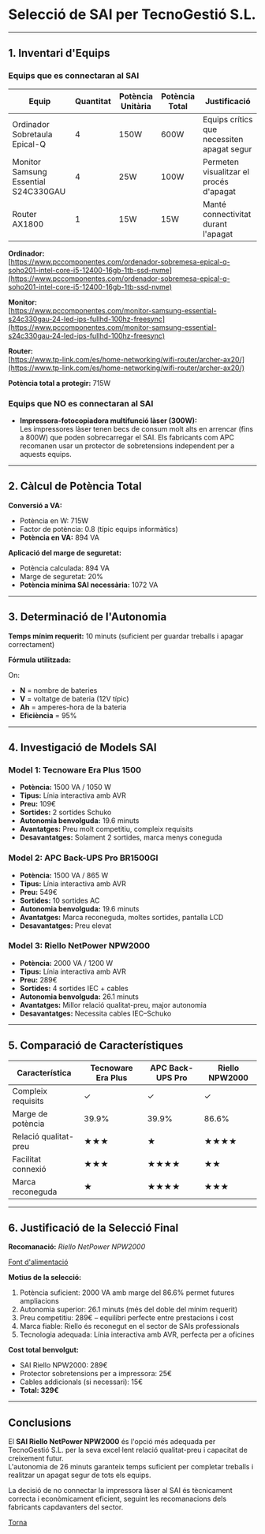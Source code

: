 # Selecció de SAI per TecnoGestió S.L.

---

## 1. Inventari d'Equips

### Equips que es connectaran al SAI

| Equip | Quantitat | Potència Unitària | Potència Total | Justificació |
|--------|------------|------------------|----------------|---------------|
| Ordinador Sobretaula Epical-Q | 4 | 150W | 600W | Equips crítics que necessiten apagat segur |
| Monitor Samsung Essential S24C330GAU | 4 | 25W | 100W | Permeten visualitzar el procés d'apagat |
| Router AX1800 | 1 | 15W | 15W | Manté connectivitat durant l'apagat |

**Ordinador:**  
[https://www.pccomponentes.com/ordenador-sobremesa-epical-q-soho201-intel-core-i5-12400-16gb-1tb-ssd-nvme](https://www.pccomponentes.com/ordenador-sobremesa-epical-q-soho201-intel-core-i5-12400-16gb-1tb-ssd-nvme)

**Monitor:**  
[https://www.pccomponentes.com/monitor-samsung-essential-s24c330gau-24-led-ips-fullhd-100hz-freesync](https://www.pccomponentes.com/monitor-samsung-essential-s24c330gau-24-led-ips-fullhd-100hz-freesync)

**Router:**  
[https://www.tp-link.com/es/home-networking/wifi-router/archer-ax20/](https://www.tp-link.com/es/home-networking/wifi-router/archer-ax20/)

**Potència total a protegir:** 715W

### Equips que NO es connectaran al SAI

- **Impressora-fotocopiadora multifunció làser (300W):**  
  Les impressores làser tenen becs de consum molt alts en arrencar (fins a 800W) que poden sobrecarregar el SAI. Els fabricants com APC recomanen usar un protector de sobretensions independent per a aquests equips.

---

## 2. Càlcul de Potència Total

**Conversió a VA:**

- Potència en W: 715W  
- Factor de potència: 0.8 (típic equips informàtics)  
- **Potència en VA:** 894 VA  

**Aplicació del marge de seguretat:**

- Potència calculada: 894 VA  
- Marge de seguretat: 20%  
- **Potència mínima SAI necessària:** 1072 VA  

---

## 3. Determinació de l'Autonomia

**Temps mínim requerit:** 10 minuts (suficient per guardar treballs i apagar correctament)

**Fórmula utilitzada:**


On:
- **N** = nombre de bateries  
- **V** = voltatge de bateria (12V típic)  
- **Ah** = amperes-hora de la bateria  
- **Eficiència** = 95%  

---

## 4. Investigació de Models SAI

### Model 1: Tecnoware Era Plus 1500
- **Potència:** 1500 VA / 1050 W  
- **Tipus:** Línia interactiva amb AVR  
- **Preu:** 109€  
- **Sortides:** 2 sortides Schuko  
- **Autonomia benvolguda:** 19.6 minuts  
- **Avantatges:** Preu molt competitiu, compleix requisits  
- **Desavantatges:** Solament 2 sortides, marca menys coneguda  

### Model 2: APC Back-UPS Pro BR1500GI
- **Potència:** 1500 VA / 865 W  
- **Tipus:** Línia interactiva amb AVR  
- **Preu:** 549€  
- **Sortides:** 10 sortides AC  
- **Autonomia benvolguda:** 19.6 minuts  
- **Avantatges:** Marca reconeguda, moltes sortides, pantalla LCD  
- **Desavantatges:** Preu elevat  

### Model 3: Riello NetPower NPW2000
- **Potència:** 2000 VA / 1200 W  
- **Tipus:** Línia interactiva amb AVR  
- **Preu:** 289€  
- **Sortides:** 4 sortides IEC + cables  
- **Autonomia benvolguda:** 26.1 minuts  
- **Avantatges:** Millor relació qualitat-preu, major autonomia  
- **Desavantatges:** Necessita cables IEC–Schuko  

---

## 5. Comparació de Característiques

| Característica | Tecnoware Era Plus | APC Back-UPS Pro | Riello NPW2000 |
|----------------|--------------------|------------------|----------------|
| Compleix requisits | ✓ | ✓ | ✓ |
| Marge de potència | 39.9% | 39.9% | 86.6% |
| Relació qualitat-preu | ★★★ | ★ | ★★★★ |
| Facilitat connexió | ★★★ | ★★★★ | ★★ |
| Marca reconeguda | ★ | ★★★★ | ★★★ |

---

## 6. Justificació de la Selecció Final

**Recomanació:** *Riello NetPower NPW2000*

[Font d'alimentació](!font.png)

**Motius de la selecció:**
1. Potència suficient: 2000 VA amb marge del 86.6% permet futures ampliacions  
2. Autonomia superior: 26.1 minuts (més del doble del mínim requerit)  
3. Preu competitiu: 289€ – equilibri perfecte entre prestacions i cost  
4. Marca fiable: Riello és reconegut en el sector de SAIs professionals  
5. Tecnologia adequada: Línia interactiva amb AVR, perfecta per a oficines  

**Cost total benvolgut:**
- SAI Riello NPW2000: 289€  
- Protector sobretensions per a impressora: 25€  
- Cables addicionals (si necessari): 15€  
- **Total: 329€**

---

## Conclusions

El **SAI Riello NetPower NPW2000** és l'opció més adequada per TecnoGestió S.L. per la seva excel·lent relació qualitat-preu i capacitat de creixement futur.  
L'autonomia de 26 minuts garanteix temps suficient per completar treballs i realitzar un apagat segur de tots els equips.  

La decisió de no connectar la impressora làser al SAI és tècnicament correcta i econòmicament eficient, seguint les recomanacions dels fabricants capdavanters del sector.


[Torna](../)
